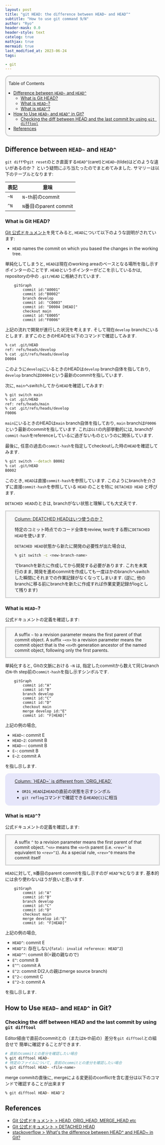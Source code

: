 ```yaml
---
layout: post
title: "git HEAD: the difference between HEAD~ and HEAD^"
subtitle: "How to use git command 9/N"
author: "Ryo"
header-mask: 0.0
header-style: text
catelog: true
mathjax: true
mermaid: true
last_modified_at: 2023-06-24
tags:

- git
---
```


<div style='border-radius: 1em; border-style:solid; border-color:#D3D3D3; background-color:#F8F8F8'>

<p class="h4">&nbsp;&nbsp;Table of Contents</p>

<!-- START doctoc generated TOC please keep comment here to allow auto update -->
<!-- DON'T EDIT THIS SECTION, INSTEAD RE-RUN doctoc TO UPDATE -->

- [Difference between `HEAD~` and `HEAD^`](#difference-between-head-and-head%5E)
  - [What is Git HEAD?](#what-is-git-head)
  - [What is `HEAD~`?](#what-is-head)
  - [What is `HEAD^`?](#what-is-head%5E)
- [How to Use `HEAD~` and `HEAD^` in Git?](#how-to-use-head-and-head%5E-in-git)
  - [Checking the diff between HEAD and the last commit by using `git difftool`](#checking-the-diff-between-head-and-the-last-commit-by-using-git-difftool)
- [References](#references)

<!-- END doctoc generated TOC please keep comment here to allow auto update -->


</div>

## Difference between `HEAD~` and `HEAD^`

`git diff`や`git reset`のとき直面する`HEAD^`(caret)と`HEAD~`(tilde)はどのような違いがあるのか？
という疑問にぶち当たったのでまとめてみました. サマリーは以下のテーブルとなります:

|表記|意味|
|---|---|
|`~N`|`N`-th前のcommit|
|`^N`|`N`番目のparent commit|

### What is Git HEAD?

[Git 公式ドキュメント](https://git-scm.com/docs/git-rev-parse#Documentation/git-rev-parse.txt-emltrevgtltngtemegemmaster3em)を見てみると, `HEAD`について以下のような説明がされています:

- `HEAD` names the commit on which you based the changes in the working tree.

単純化してしまうと, `HEAD`は現在のworking areaのベースとなる場所を指し示すポインターのことです. `HEAD`というポインターがどこを示しているかは, repositoryの中の `.git/HEAD` に格納されています.


```mermaid
    gitGraph
        commit id:"A0001"
        commit id:"B0002"
        branch develop
        commit id: "C0003"
        commit id: "D0004 [HEAD]"
        checkout main
        commit id:"E0005"
        commit id:"F0006"
```

上記の流れで開発が進行した状況を考えます. そして現在`develop` branchにいるとします. まずこのときのHEADを以下のコマンドで確認してみます. 

```zsh
% cat .git/HEAD
ref: refs/heads/develop
% cat .git/refs/heads/develop
D0004
```

このように`develop`にいるときのHEADは`develop` branch自体を指しており, `develop` branchは`D0004`という最新のcommitを指しています. 

次に, `main`へswitchしてから`HEAD`を確認してみます:

```zsh
% git switch main
% cat .git/HEAD
ref: refs/heads/main
% cat .git/refs/heads/develop
F0006
```

`main`にいるときのHEADは`main` branch自体を指しており, `main` branchは`F0006`という最新のcommitを指しています. これは`Git`の内部挙動的には, branchが`commit-hash`をreferenceしているに過ぎないものというのに関係しています. 

最後に, 任意の過去の`commit-hash`を指定してcheckoutした時の`HEAD`を確認してみます.

```zsh
% git switch --detach B0002
% cat .git/HEAD
B0002
```

このとき, `HEAD`は直接`commit-hash`を参照しています. このようにbranchを介さずに直接`commit-hash`を参照している `HEAD` のことを特に `DETACHED HEAD` と呼びます.

`DETACHED HEAD`のときは, branchがない状態と理解しても大丈夫です.


<div style='padding-left: 2em; padding-right: 2em; border-radius: 0em; border-style:solid; border-color:#D3D3D3; background-color:#F8F8F8'>
<p class="h4"><ins>Column: DEATCHED HEADはいつ使うのか？</ins></p>

特定のコミット時点でのコード全体をreview, testをする際に`DETACHED HEAD`を使います.

`DETACHED HEAD`状態から新たに開発の必要性が出た場合は, 

```zsh
% git switch -c <new-branch-name>
```

でbranchを新たに作成してから開発する必要があります. これを未実行のまま, 開発を進めcommitを作成しても一度ほかのbranchへswitchした瞬間にそれまでの作業記録がなくなってしまいます. (逆に, 他のbranchに移る前にbranchを新たに作成すれば作業変更記録がlogとして残ります)

</div>

### What is `HEAD~`?

公式ドキュメントの定義を確認します:

<div style='padding-left: 2em; padding-right: 2em; border-radius: 0em; border-style:solid; border-color:#D3D3D3; background-color:#F8F8F8'>

A suffix `~` to a revision parameter means the first parent of that commit object. 
A suffix `~<n>` to a revision parameter means the commit object that is 
the `<n>`th generation ancestor of the named commit object, following only the first parents. 

</div>


単純化すると, Gitの文脈における `~N` は, 指定したcommitから数えて同じbranchの`N`-th step前の`commit-hash`を指し示すシンボルです.

```mermaid
    gitGraph
        commit id:"A"
        commit id:"B"
        branch develop
        commit id:"C"
        commit id:"D"
        checkout main
        merge develop id:"E"
        commit id: "F[HEAD]"
```

上記の例の場合, 

- `HEAD~`: commit E
- `HEAD~2`: commit B
- `HEAD~~`: commit B
- `E~`: commit B
- `E~2`: commit A

を指し示します. 

<div style='padding-left: 2em; padding-right: 2em; border-radius: 1em; border-style:solid; border-color:#e6e6fa; background-color:#e6e6fa'>
<p class="h4"><ins>Column: `HEAD~` is different from `ORIG_HEAD`</ins></p>

- `ORIG_HEAD`は`HEAD`の直前の状態を示すシンボル
- `git reflog`コマンドで確認できる`HEAD@{1}`に相当

</div> 

### What is `HEAD^`?

公式ドキュメントの定義を確認します:

<div style='padding-left: 2em; padding-right: 2em; border-radius: 0em; border-style:solid; border-color:#D3D3D3; background-color:#F8F8F8'>

A suffix `^` to a revision parameter means the first parent of that commit object. 
`^<n>` means the `<n>th` parent (i.e. `<rev>^` is equivalent to `<rev>^1`). 
As a special rule, `<rev>^0` means the commit itself

</div>

`HEAD`に対して, `N`番目のparent commitを指し示すのが `HEAD^N`となります.
基本的には余り使わないほうが良いと思います.

```mermaid
    gitGraph
        commit id:"A"
        commit id:"B"
        branch develop
        commit id:"C"
        commit id:"D"
        checkout main
        merge develop id:"E"
        commit id: "F[HEAD]"
```

上記の例の場合, 

- `HEAD^`: commit E
- `HEAD^2`: 存在しない(`fatal: invalid reference: HEAD^2`)
- `HEAD^^`: commit B(=親の親なので)
- `E^`: commit B
- `E^^`: commit A
- `E^2`: commit D(2人の親はmerge source branch)
- `E^2~`: commit C
- `E^2~3`: commit A

を指し示します. 


## How to Use `HEAD~` and `HEAD^` in Git?
### Checking the diff between HEAD and the last commit by using `git difftool`

Editor経由で直前のcommitとの（または`N`-th前の）差分を`git difftool`との組合せで
簡単に確認することができます. 

```zsh
# 直前のcommitとの差分を確認したい場合
% git difftool HEAD~  
# 特定のファイルについて, 直前のcommitとの差分を確認したい場合
% git difftool HEAD~ <file-name>  
```

merge commitの直後に, mergeによる変更前のconflictを含む差分は以下のコマンドで確認することが出来ます

```zsh
% git difftool HEAD~ HEAD^2
```

## References

- [Git 公式ドキュメント > HEAD, ORIG_HEAD, MERGE_HEAD etc](https://git-scm.com/docs/git-rev-parse#Documentation/git-rev-parse.txt-emltrevgtltngtemegemmaster3em)
- [Git 公式ドキュメント > DETACHED HEAD](https://git-scm.com/docs/git-checkout#_detached_head)
- [stackoverflow > What's the difference between HEAD^ and HEAD~ in Git?](https://stackoverflow.com/questions/2221658/whats-the-difference-between-head-and-head-in-git)